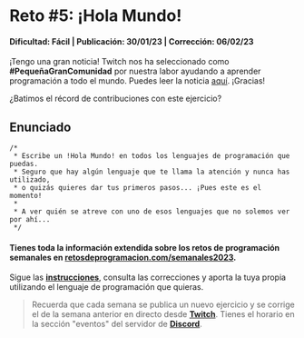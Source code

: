 # Reto #5: ¡Hola Mundo!
#### Dificultad: Fácil | Publicación: 30/01/23 | Corrección: 06/02/23

¡Tengo una gran noticia! Twitch nos ha seleccionado como **#PequeñaGranComunidad** por nuestra labor ayudando a aprender programación a todo el mundo.
Puedes leer la noticia [aquí](https://blog.twitch.tv/es-es/2023/01/26/celebremos-a-los-h%C3%A9roes-an%C3%B3nimos-de-espa%C3%B1a). ¡Gracias!

¿Batimos el récord de contribuciones con este ejercicio?


## Enunciado

```
/*
 * Escribe un !Hola Mundo! en todos los lenguajes de programación que puedas.
 * Seguro que hay algún lenguaje que te llama la atención y nunca has utilizado,
 * o quizás quieres dar tus primeros pasos... ¡Pues este es el momento!
 *
 * A ver quién se atreve con uno de esos lenguajes que no solemos ver por ahí... 
 */
```
#### Tienes toda la información extendida sobre los retos de programación semanales en **[retosdeprogramacion.com/semanales2023](https://retosdeprogramacion.com/semanales2023)**.

Sigue las **[instrucciones](../../README.md)**, consulta las correcciones y aporta la tuya propia utilizando el lenguaje de programación que quieras.

> Recuerda que cada semana se publica un nuevo ejercicio y se corrige el de la semana anterior en directo desde **[Twitch](https://twitch.tv/mouredev)**. Tienes el horario en la sección "eventos" del servidor de **[Discord](https://discord.gg/mouredev)**.
